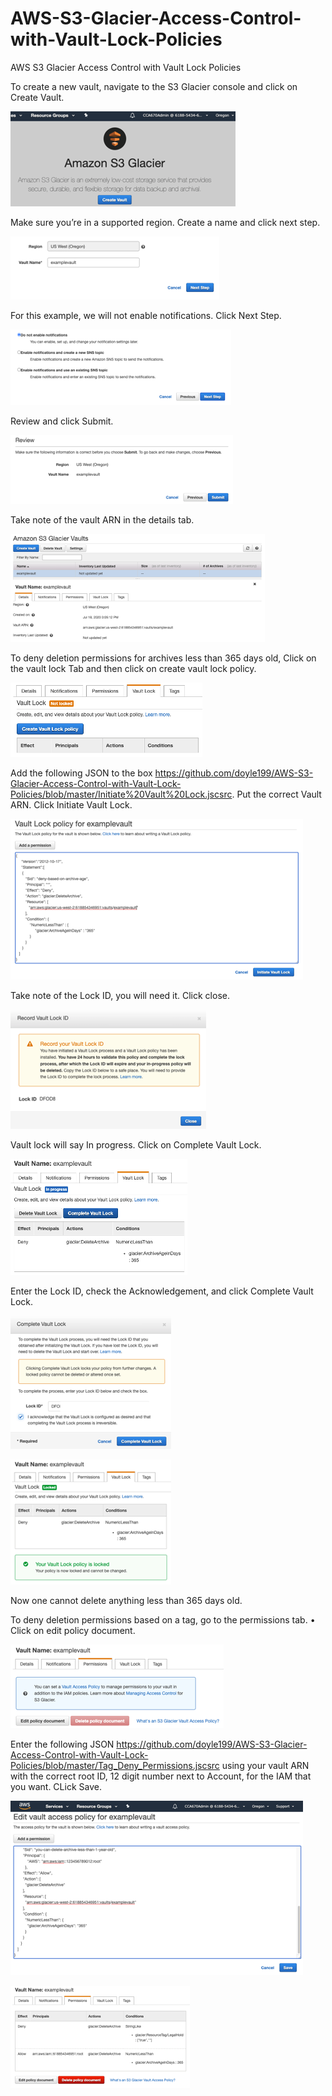 # AWS-S3-Glacier-Access-Control-with-Vault-Lock-Policies
AWS S3 Glacier Access Control with Vault Lock Policies

To create a new vault, navigate to the S3 Glacier console and click on Create Vault.

![alt text](https://github.com/doyle199/AWS-S3-Glacier-Access-Control-with-Vault-Lock-Policies/blob/master/Glacier.png)

Make sure you’re in a supported region. Create a name and click next step.

![alt text](https://github.com/doyle199/AWS-S3-Glacier-Access-Control-with-Vault-Lock-Policies/blob/master/vault_name.png)

For this example, we will not enable notifications. Click Next Step.

![alt text](https://github.com/doyle199/AWS-S3-Glacier-Access-Control-with-Vault-Lock-Policies/blob/master/notifications.png)

Review and click Submit.

![alt text](https://github.com/doyle199/AWS-S3-Glacier-Access-Control-with-Vault-Lock-Policies/blob/master/Submit.png)

Take note of the vault ARN in the details tab.

![alt text](https://github.com/doyle199/AWS-S3-Glacier-Access-Control-with-Vault-Lock-Policies/blob/master/Glacier_ARN.png)

To deny deletion permissions for archives less than 365 days old, Click on the vault lock Tab and then click on create vault lock policy. 

![alt text](https://github.com/doyle199/AWS-S3-Glacier-Access-Control-with-Vault-Lock-Policies/blob/master/vault_lock_1.png)

Add the following JSON to the box https://github.com/doyle199/AWS-S3-Glacier-Access-Control-with-Vault-Lock-Policies/blob/master/Initiate%20Vault%20Lock.jscsrc. Put the correct Vault ARN. Click Initiate Vault Lock.

![alt text](https://github.com/doyle199/AWS-S3-Glacier-Access-Control-with-Vault-Lock-Policies/blob/master/Vault_Lock_Policy_365.png)

Take note of the Lock ID, you will need it. Click close.

![alt text](https://github.com/doyle199/AWS-S3-Glacier-Access-Control-with-Vault-Lock-Policies/blob/master/Lock_ID.png)

Vault lock will say In progress. Click on Complete Vault Lock.

![alt text](https://github.com/doyle199/AWS-S3-Glacier-Access-Control-with-Vault-Lock-Policies/blob/master/Vault_in_progress.png)

Enter the Lock ID, check the Acknowledgement, and click Complete Vault Lock.

![alt text](https://github.com/doyle199/AWS-S3-Glacier-Access-Control-with-Vault-Lock-Policies/blob/master/complete_Vault_Lock.png)

![alt text](https://github.com/doyle199/AWS-S3-Glacier-Access-Control-with-Vault-Lock-Policies/blob/master/Locked_1.png)

Now one cannot delete anything less than 365 days old.

To deny deletion permissions based on a tag, go to the permissions tab. •	Click on edit policy document.

![alt text](https://github.com/doyle199/AWS-S3-Glacier-Access-Control-with-Vault-Lock-Policies/blob/master/edit_policy_document.png)

Enter the following JSON https://github.com/doyle199/AWS-S3-Glacier-Access-Control-with-Vault-Lock-Policies/blob/master/Tag_Deny_Permissions.jscsrc using your vault ARN with the correct root ID, 12 digit number next to Account, for the IAM that you want. CLick Save.

![alt text](https://github.com/doyle199/AWS-S3-Glacier-Access-Control-with-Vault-Lock-Policies/blob/master/Edit_Vault.png)

![alt text](https://github.com/doyle199/AWS-S3-Glacier-Access-Control-with-Vault-Lock-Policies/blob/master/Deny_Allow.png)



